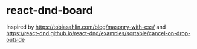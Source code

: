 # react-dnd-board

Inspired by https://tobiasahlin.com/blog/masonry-with-css/ and https://react-dnd.github.io/react-dnd/examples/sortable/cancel-on-drop-outside

